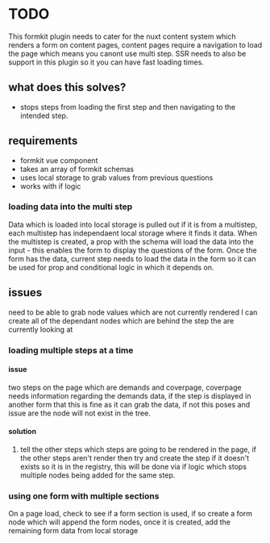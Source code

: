 # TODO

This formkit plugin needs to cater for the nuxt content system which renders a form on content pages, content pages require a navigation to load the page which means you canont use multi step.
SSR needs to also be support in this plugin so it you can have fast loading times.

## what does this solves?
- stops steps from loading the first step and then navigating to the intended step.

## requirements
- formkit vue component
- takes an array of formkit schemas
- uses local storage to grab values from previous questions
- works with if logic

### loading data into the multi step
Data which is loaded into local storage is pulled out if it is from a multistep, each multistep has independaent local storage where it finds it data.
When the multistep is created, a prop with the schema will load the data into the input - this enables the form to display the questions of the form.
Once the form has the data, current step needs to load the data in the form so it can be used for prop and conditional logic in which it depends on.

## issues
need to be able to grab node values which are not currently rendered
I can create all of the dependant nodes which are behind the step the are currently looking at

### loading multiple steps at a time
#### issue
two steps on the page which are demands and coverpage, coverpage needs information regarding the demands data, if the step is displayed in another form that this is fine as it can grab the data, if not this poses and issue are the node will not exist in the tree.

#### solution
1. tell the other steps which steps are going to be rendered in the page, if the other steps aren't render then try and create the step if it doesn't exists so it is in the registry, this will be done via if logic which stops multiple nodes being added for the same step.



### using one form with multiple sections
On a page load, check to see if a form section is used, if so create a form node which will append the form nodes, once it is created, add the remaining form data from local storage 
